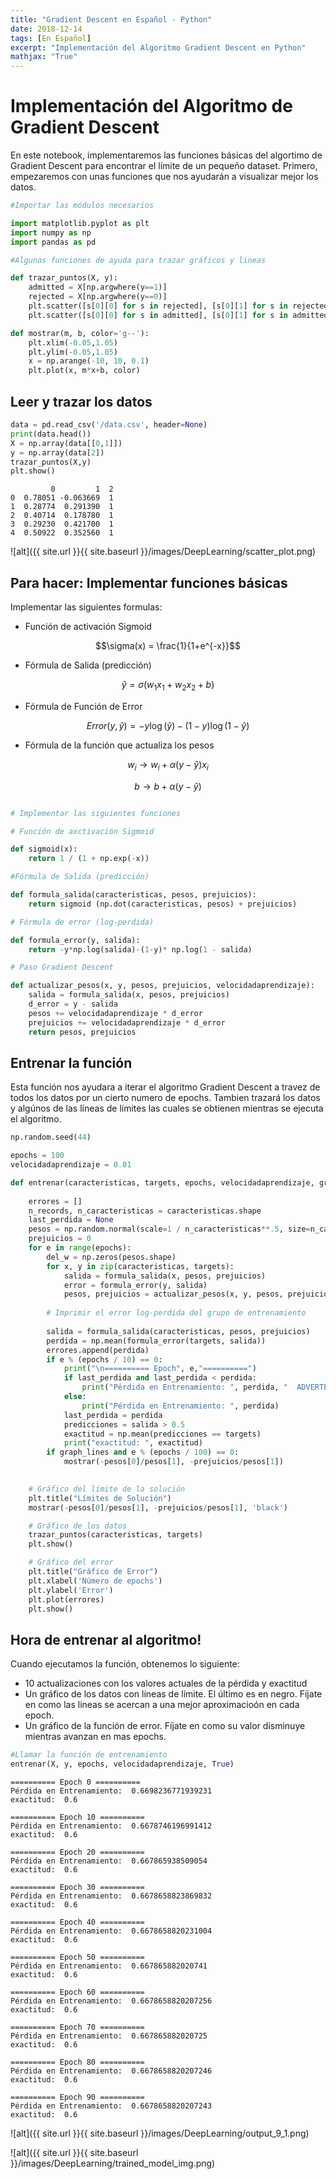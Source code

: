 ```yaml
---
title: "Gradient Descent en Español - Python"
date: 2018-12-14
tags: [En Español]
excerpt: "Implementación del Algoritmo Gradient Descent en Python"
mathjax: "True"
---
```




# Implementación del Algoritmo de Gradient Descent

En este notebook, implementaremos las funciones básicas del algortimo de Gradient Descent para encontrar el límite
de un pequeño dataset. Primero, empezaremos con unas funciones que nos ayudarán a visualizar mejor los datos.



```python
#Importar las módulos necesarios

import matplotlib.pyplot as plt
import numpy as np
import pandas as pd

#Algunas funciones de ayuda para trazar gráficos y lineas

def trazar_puntos(X, y):
    admitted = X[np.argwhere(y==1)]
    rejected = X[np.argwhere(y==0)]
    plt.scatter([s[0][0] for s in rejected], [s[0][1] for s in rejected], s = 25, color = 'blue', edgecolor = 'k')
    plt.scatter([s[0][0] for s in admitted], [s[0][1] for s in admitted], s = 25, color = 'red', edgecolor = 'k')

def mostrar(m, b, color='g--'):
    plt.xlim(-0.05,1.05)
    plt.ylim(-0.05,1.05)
    x = np.arange(-10, 10, 0.1)
    plt.plot(x, m*x+b, color)
```

## Leer y trazar los datos


```python
data = pd.read_csv('/data.csv', header=None)
print(data.head())
X = np.array(data[[0,1]])
y = np.array(data[2])
trazar_puntos(X,y)
plt.show()
```

             0         1  2
    0  0.78051 -0.063669  1
    1  0.28774  0.291390  1
    2  0.40714  0.178780  1
    3  0.29230  0.421700  1
    4  0.50922  0.352560  1



![alt]({{ site.url }}{{ site.baseurl }}/images/DeepLearning/scatter_plot.png)



## Para hacer: Implementar funciones básicas

Implementar las siguientes formulas:

- Función de activación Sigmoid

$$\sigma(x) = \frac{1}{1+e^{-x}}$$

- Fórmula de Salida (predicción)

$$\hat{y} = \sigma(w_1 x_1 + w_2 x_2 + b)$$

- Fórmula de Función de Error

$$Error(y, \hat{y}) = - y \log(\hat{y}) - (1-y) \log(1-\hat{y})$$


- Fórmula de la función que actualiza los pesos

$$ w_i \longrightarrow w_i + \alpha (y - \hat{y}) x_i$$

$$ b \longrightarrow b + \alpha (y - \hat{y})$$


```python

# Implementar las siguientes funciones

# Función de axctivación Sigmoid

def sigmoid(x):
    return 1 / (1 + np.exp(-x))

#Fórmula de Salida (predicción)

def formula_salida(caracteristicas, pesos, prejuicios):
    return sigmoid (np.dot(caracteristicas, pesos) + prejuicios)

# Fórmula de error (log-perdida)

def formula_error(y, salida):
    return -y*np.log(salida)-(1-y)* np.log(1 - salida)

# Paso Gradient Descent

def actualizar_pesos(x, y, pesos, prejuicios, velocidadaprendizaje):
    salida = formula_salida(x, pesos, prejuicios)
    d_error = y - salida
    pesos += velocidadaprendizaje * d_error
    prejuicios += velocidadaprendizaje * d_error
    return pesos, prejuicios
```

## Entrenar la función
Esta función nos ayudara a iterar el algoritmo Gradient Descent a travez de todos los datos por un cierto numero de epochs. Tambien trazará los datos y algúnos de las líneas de límites las cuales se obtienen mientras se ejecuta el algoritmo.


```python
np.random.seed(44)

epochs = 100
velocidadaprendizaje = 0.01

def entrenar(caracteristicas, targets, epochs, velocidadaprendizaje, graph_lines=False):
    
    errores = []
    n_records, n_caracteristicas = caracteristicas.shape
    last_perdida = None
    pesos = np.random.normal(scale=1 / n_caracteristicas**.5, size=n_caracteristicas)
    prejuicios = 0
    for e in range(epochs):
        del_w = np.zeros(pesos.shape)
        for x, y in zip(caracteristicas, targets):
            salida = formula_salida(x, pesos, prejuicios)
            error = formula_error(y, salida)
            pesos, prejuicios = actualizar_pesos(x, y, pesos, prejuicios, velocidadaprendizaje)
        
        # Imprimir el error log-perdida del grupo de entrenamiento
        
        salida = formula_salida(caracteristicas, pesos, prejuicios)
        perdida = np.mean(formula_error(targets, salida))
        errores.append(perdida)
        if e % (epochs / 10) == 0:
            print("\n========== Epoch", e,"==========")
            if last_perdida and last_perdida < perdida:
                print("Pérdida en Entrenamiento: ", perdida, "  ADVERTENCIA - Pérdida Incrementando")
            else:
                print("Pérdida en Entrenamiento: ", perdida)
            last_perdida = perdida
            predicciones = salida > 0.5
            exactitud = np.mean(predicciones == targets)
            print("exactitud: ", exactitud)
        if graph_lines and e % (epochs / 100) == 0:
            mostrar(-pesos[0]/pesos[1], -prejuicios/pesos[1])
            

    # Gráfico del límite de la solución
    plt.title("Límites de Solución")
    mostrar(-pesos[0]/pesos[1], -prejuicios/pesos[1], 'black')

    # Gráfico de los datos
    trazar_puntos(caracteristicas, targets)
    plt.show()

    # Gráfico del error
    plt.title("Gráfico de Error")
    plt.xlabel('Número de epochs')
    plt.ylabel('Error')
    plt.plot(errores)
    plt.show()
```

## Hora de entrenar al algoritmo!

Cuando ejecutamos la función, obtenemos lo siguiente:

- 10 actualizaciones con los valores actuales de la pérdida y exactitud 
- Un gráfico de los datos con líneas de límite. El último es en negro. Fíjate en como las lineas se acercan a una mejor aproximacioón en cada epoch.
- Un gráfico de la función de error. Fíjate en como su valor disminuye mientras avanzan en mas epochs.



```python
#Llamar la función de entrenamiento 
entrenar(X, y, epochs, velocidadaprendizaje, True)
```

    
    ========== Epoch 0 ==========
    Pérdida en Entrenamiento:  0.6698236771939231
    exactitud:  0.6
    
    ========== Epoch 10 ==========
    Pérdida en Entrenamiento:  0.6678746196991412
    exactitud:  0.6
    
    ========== Epoch 20 ==========
    Pérdida en Entrenamiento:  0.667865938509054
    exactitud:  0.6
    
    ========== Epoch 30 ==========
    Pérdida en Entrenamiento:  0.6678658823869832
    exactitud:  0.6
    
    ========== Epoch 40 ==========
    Pérdida en Entrenamiento:  0.6678658820231004
    exactitud:  0.6
    
    ========== Epoch 50 ==========
    Pérdida en Entrenamiento:  0.667865882020741
    exactitud:  0.6
    
    ========== Epoch 60 ==========
    Pérdida en Entrenamiento:  0.6678658820207256
    exactitud:  0.6
    
    ========== Epoch 70 ==========
    Pérdida en Entrenamiento:  0.667865882020725
    exactitud:  0.6
    
    ========== Epoch 80 ==========
    Pérdida en Entrenamiento:  0.6678658820207246
    exactitud:  0.6
    
    ========== Epoch 90 ==========
    Pérdida en Entrenamiento:  0.6678658820207243
    exactitud:  0.6



![alt]({{ site.url }}{{ site.baseurl }}/images/DeepLearning/output_9_1.png)



![alt]({{ site.url }}{{ site.baseurl }}/images/DeepLearning/trained_model_img.png)


